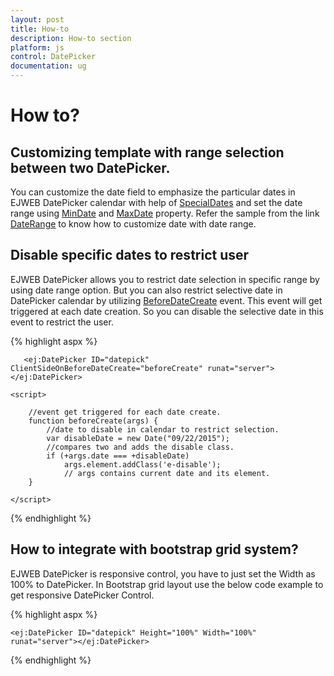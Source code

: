 ```yaml
---
layout: post
title: How-to
description: How-to section
platform: js
control: DatePicker
documentation: ug
---
```

# How to?

## Customizing template with range selection between two DatePicker. 

You can customize the date field to emphasize the particular dates in EJWEB DatePicker calendar with help of [SpecialDates](http://help.syncfusion.com/js/api/ejdatepicker#members:specialdates) and set the date range using [MinDate](http://help.syncfusion.com/js/api/ejdatepicker#members:mindate) and [MaxDate](http://help.syncfusion.com/js/api/ejdatepicker#members:maxdate) property. Refer the sample from the link [DateRange](http://asp.syncfusion.com/demos/web/datepicker/date-range.aspx) to know how to customize date with date range.

## Disable specific dates to restrict user

EJWEB DatePicker allows you to restrict date selection in specific range by using date range option. But you can also restrict selective date in DatePicker calendar by utilizing [BeforeDateCreate](http://help.syncfusion.com/js/api/ejdatepicker#events:beforedatecreate) event. This event will get triggered at each date creation. So you can disable the selective date in this event to restrict the user.

{% highlight aspx %}

       <ej:DatePicker ID="datepick" ClientSideOnBeforeDateCreate="beforeCreate" runat="server"></ej:DatePicker>

    <script>   

        //event get triggered for each date create.
        function beforeCreate(args) {
            //date to disable in calendar to restrict selection.
            var disableDate = new Date("09/22/2015"); 
            //compares two and adds the disable class.
            if (+args.date === +disableDate)                
                args.element.addClass('e-disable');  
                // args contains current date and its element.          
        }
         
    </script>



{% endhighlight %}

## How to integrate with bootstrap grid system? 

EJWEB DatePicker is responsive control, you have to just set the Width as 100% to DatePicker. In Bootstrap grid layout use the below code example to get responsive DatePicker Control. 

{% highlight aspx %}

    <ej:DatePicker ID="datepick" Height="100%" Width="100%" runat="server"></ej:DatePicker>

{% endhighlight %}

